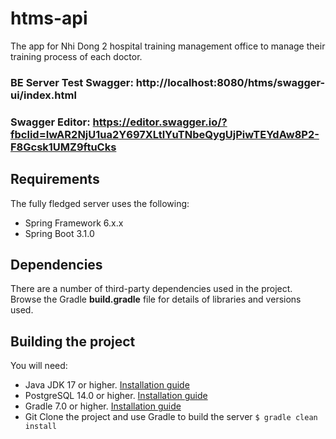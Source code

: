 # htms-api
 
The app for Nhi Dong 2 hospital training management office to manage their training process of each doctor.

### BE Server Test Swagger: http://localhost:8080/htms/swagger-ui/index.html
### Swagger Editor: https://editor.swagger.io/?fbclid=IwAR2NjU1ua2Y697XLtlYuTNbeQygUjPiwTEYdAw8P2-F8Gcsk1UMZ9ftuCks

## Requirements

The fully fledged server uses the following:

- Spring Framework 6.x.x
- Spring Boot 3.1.0

## Dependencies

There are a number of third-party dependencies used in the project. Browse the Gradle **build.gradle** file for details of
libraries and versions used.

## Building the project

You will need:

- Java JDK 17 or higher. [Installation guide](https://docs.oracle.com/en/java/javase/17/install/index.html)
- PostgreSQL 14.0 or higher. [Installation guide](https://www.postgresql.org/docs/14/index.html)
- Gradle 7.0 or higher. [Installation guide](https://gradle.org/install/)
- Git
  Clone the project and use Gradle to build the server
  `$ gradle clean install`
